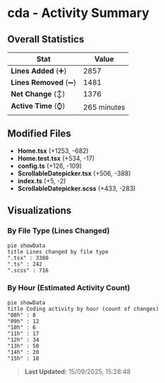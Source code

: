 # cda - Activity Summary 

## Overall Statistics

| Stat                   | Value                                                             |
| ---------------------- | ----------------------------------------------------------------- |
| **Lines Added** (➕)   | 2857                                          |
| **Lines Removed** (➖) | 1481                                        |
| **Net Change** (↕)    | 1376                |
| **Active Time** (⌚)   | 265 minutes |


## Modified Files
- **Home.tsx** (+1253, -682)
- **Home.test.tsx** (+534, -17)
- **config.ts** (+126, -109)
- **ScrollableDatepicker.tsx** (+506, -388)
- **index.ts** (+5, -2)
- **ScrollableDatepicker.scss** (+433, -283)

## Visualizations

### By File Type (Lines Changed)

```mermaid
pie showData
title Lines changed by file type
".tsx" : 3380
".ts" : 242
".scss" : 716
```

### By Hour (Estimated Activity Count)

```mermaid
pie showData
title Coding activity by hour (count of changes)
"08h" : 8
"09h" : 12
"10h" : 6
"11h" : 17
"12h" : 34
"13h" : 50
"14h" : 20
"15h" : 18
```


> **Last Updated:** 15/09/2025, 15:28:48
